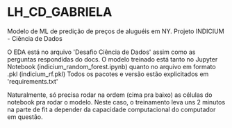 # LH_CD_GABRIELA
Modelo de ML de predição de preços de aluguéis em NY. Projeto INDICIUM - Ciência de Dados


O EDA está no arquivo 'Desafio Ciência de Dados' assim como as perguntas respondidas do docs.
O modelo treinado está tanto no Jupyter Notebook (indicium_random_forest.ipynb) quanto no arquivo em formato .pkl (indicium_rf.pkl)
Todos os pacotes e versão estão explicitados em 'requirements.txt' 

Naturalmente, só precisa rodar na ordem (cima pra baixo) as células do notebook pra rodar o modelo. Neste caso, o treinamento leva uns 2 minutos na parte de fit a depender da capacidade computacional do computador em questão. 
